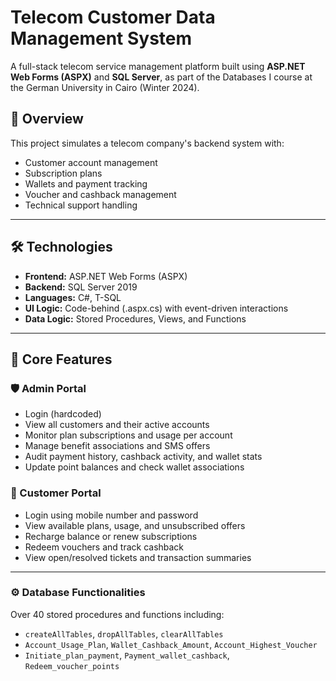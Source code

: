 # Telecom Customer Data Management System

A full-stack telecom service management platform built using **ASP.NET Web Forms (ASPX)** and **SQL Server**, as part of the Databases I course at the German University in Cairo (Winter 2024).

## 📌 Overview

This project simulates a telecom company's backend system with:
- Customer account management
- Subscription plans
- Wallets and payment tracking
- Voucher and cashback management
- Technical support handling

---

## 🛠 Technologies

- **Frontend:** ASP.NET Web Forms (ASPX)
- **Backend:** SQL Server 2019
- **Languages:** C#, T-SQL
- **UI Logic:** Code-behind (.aspx.cs) with event-driven interactions
- **Data Logic:** Stored Procedures, Views, and Functions

---

## 🎯 Core Features

### 🛡 Admin Portal
- Login (hardcoded)
- View all customers and their active accounts
- Monitor plan subscriptions and usage per account
- Manage benefit associations and SMS offers
- Audit payment history, cashback activity, and wallet stats
- Update point balances and check wallet associations

### 👤 Customer Portal
- Login using mobile number and password
- View available plans, usage, and unsubscribed offers
- Recharge balance or renew subscriptions
- Redeem vouchers and track cashback
- View open/resolved tickets and transaction summaries

---

### ⚙️ Database Functionalities
Over 40 stored procedures and functions including:
- `createAllTables`, `dropAllTables`, `clearAllTables`
- `Account_Usage_Plan`, `Wallet_Cashback_Amount`, `Account_Highest_Voucher`
- `Initiate_plan_payment`, `Payment_wallet_cashback`, `Redeem_voucher_points`




